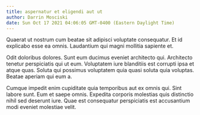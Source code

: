```yaml
---
title: aspernatur et eligendi aut ut
author: Darrin Mosciski
date: Sun Oct 17 2021 04:06:05 GMT-0400 (Eastern Daylight Time)
---
```

Quaerat ut nostrum cum beatae sit adipisci voluptate consequatur. Et id explicabo esse ea omnis. Laudantium qui magni mollitia sapiente et.

 Odit doloribus dolores. Sunt eum ducimus eveniet architecto qui. Architecto tenetur perspiciatis qui ut eum. Voluptatem iure blanditiis est corrupti ipsa et atque quas. Soluta qui possimus voluptatem quia quasi soluta quia voluptas. Beatae aperiam qui eum a.

 Cumque impedit enim cupiditate quia temporibus aut ex omnis qui. Sint labore sunt. Eum et saepe omnis. Expedita corporis molestias quis distinctio nihil sed deserunt iure. Quae est consequatur perspiciatis est accusantium modi eveniet molestiae velit.